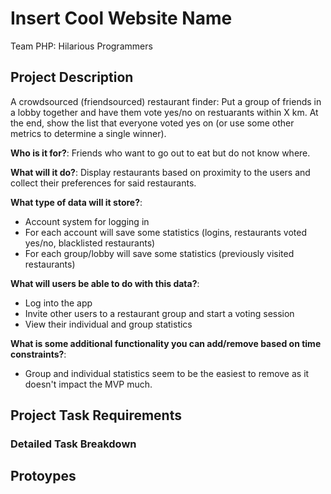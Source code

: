 # Insert Cool Website Name

Team PHP: Hilarious Programmers

## Project Description

A crowdsourced (friendsourced) restaurant finder: Put a group of friends in a lobby together and have them vote yes/no on restuarants within X km. At the end, show the list that everyone voted yes on (or use some other metrics to determine a single winner).  

**Who is it for?**: Friends who want to go out to eat but do not know where.  

**What will it do?**: Display restaurants based on proximity to the users and collect their preferences for said restaurants.  

**What type of data will it store?**:  
* Account system for logging in
* For each account will save some statistics (logins, restaurants voted yes/no, blacklisted restaurants)
* For each group/lobby will save some statistics (previously visited restaurants)  

**What will users be able to do with this data?**:  
* Log into the app
* Invite other users to a restaurant group and start a voting session
* View their individual and group statistics  

**What is some additional functionality you can add/remove based on time constraints?**:  
* Group and individual statistics seem to be the easiest to remove as it doesn't impact the MVP much.  

## Project Task Requirements

### Detailed Task Breakdown

## Protoypes
